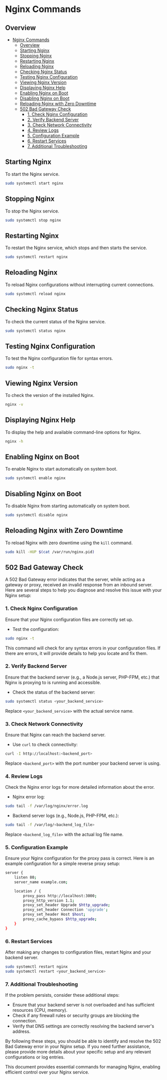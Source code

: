 # Nginx Commands

## Overview
- [Nginx Commands](#nginx-commands)
  - [Overview](#overview)
  - [Starting Nginx](#starting-nginx)
  - [Stopping Nginx](#stopping-nginx)
  - [Restarting Nginx](#restarting-nginx)
  - [Reloading Nginx](#reloading-nginx)
  - [Checking Nginx Status](#checking-nginx-status)
  - [Testing Nginx Configuration](#testing-nginx-configuration)
  - [Viewing Nginx Version](#viewing-nginx-version)
  - [Displaying Nginx Help](#displaying-nginx-help)
  - [Enabling Nginx on Boot](#enabling-nginx-on-boot)
  - [Disabling Nginx on Boot](#disabling-nginx-on-boot)
  - [Reloading Nginx with Zero Downtime](#reloading-nginx-with-zero-downtime)
  - [502 Bad Gateway Check](#502-bad-gateway-check)
    - [1. Check Nginx Configuration](#1-check-nginx-configuration)
    - [2. Verify Backend Server](#2-verify-backend-server)
    - [3. Check Network Connectivity](#3-check-network-connectivity)
    - [4. Review Logs](#4-review-logs)
    - [5. Configuration Example](#5-configuration-example)
    - [6. Restart Services](#6-restart-services)
    - [7. Additional Troubleshooting](#7-additional-troubleshooting)

## Starting Nginx

To start the Nginx service.

```sh
sudo systemctl start nginx
```

## Stopping Nginx

To stop the Nginx service.

```sh
sudo systemctl stop nginx
```

## Restarting Nginx

To restart the Nginx service, which stops and then starts the service.

```sh
sudo systemctl restart nginx
```

## Reloading Nginx

To reload Nginx configurations without interrupting current connections.

```sh
sudo systemctl reload nginx
```

## Checking Nginx Status

To check the current status of the Nginx service.

```sh
sudo systemctl status nginx
```

## Testing Nginx Configuration

To test the Nginx configuration file for syntax errors.

```sh
sudo nginx -t
```

## Viewing Nginx Version

To check the version of the installed Nginx.

```sh
nginx -v
```

## Displaying Nginx Help

To display the help and available command-line options for Nginx.

```sh
nginx -h
```

## Enabling Nginx on Boot

To enable Nginx to start automatically on system boot.

```sh
sudo systemctl enable nginx
```

## Disabling Nginx on Boot

To disable Nginx from starting automatically on system boot.

```sh
sudo systemctl disable nginx
```

## Reloading Nginx with Zero Downtime

To reload Nginx with zero downtime using the `kill` command.

```sh
sudo kill -HUP $(cat /var/run/nginx.pid)
```

## 502 Bad Gateway Check

A 502 Bad Gateway error indicates that the server, while acting as a gateway or proxy, received an invalid response from an inbound server. Here are several steps to help you diagnose and resolve this issue with your Nginx setup:

### 1. Check Nginx Configuration

Ensure that your Nginx configuration files are correctly set up.

- Test the configuration:

```sh
sudo nginx -t
```

This command will check for any syntax errors in your configuration files. If there are errors, it will provide details to help you locate and fix them.

### 2. Verify Backend Server

Ensure that the backend server (e.g., a Node.js server, PHP-FPM, etc.) that Nginx is proxying to is running and accessible.

- Check the status of the backend server:

```sh
sudo systemctl status <your_backend_service>
```

Replace `<your_backend_service>` with the actual service name.

### 3. Check Network Connectivity

Ensure that Nginx can reach the backend server.

- Use `curl` to check connectivity:

```sh
curl -I http://localhost:<backend_port>
```

Replace `<backend_port>` with the port number your backend server is using.

### 4. Review Logs

Check the Nginx error logs for more detailed information about the error.

- Nginx error log:

```sh
sudo tail -f /var/log/nginx/error.log
```

- Backend server logs (e.g., Node.js, PHP-FPM, etc.):

```sh
sudo tail -f /var/log/<backend_log_file>
```

Replace `<backend_log_file>` with the actual log file name.

### 5. Configuration Example

Ensure your Nginx configuration for the proxy pass is correct. Here is an example configuration for a simple reverse proxy setup:

```sh
server {
    listen 80;
    server_name example.com;

    location / {
        proxy_pass http://localhost:3000;
        proxy_http_version 1.1;
        proxy_set_header Upgrade $http_upgrade;
        proxy_set_header Connection 'upgrade';
        proxy_set_header Host $host;
        proxy_cache_bypass $http_upgrade;
    }
}
```

### 6. Restart Services

After making any changes to configuration files, restart Nginx and your backend server.

```sh
sudo systemctl restart nginx
sudo systemctl restart <your_backend_service>
```

### 7. Additional Troubleshooting

If the problem persists, consider these additional steps:

- Ensure that your backend server is not overloaded and has sufficient resources (CPU, memory).
- Check if any firewall rules or security groups are blocking the connection.
- Verify that DNS settings are correctly resolving the backend server's address.

By following these steps, you should be able to identify and resolve the 502 Bad Gateway error in your Nginx setup. If you need further assistance, please provide more details about your specific setup and any relevant configurations or log entries.

This document provides essential commands for managing Nginx, enabling efficient control over your Nginx service.
